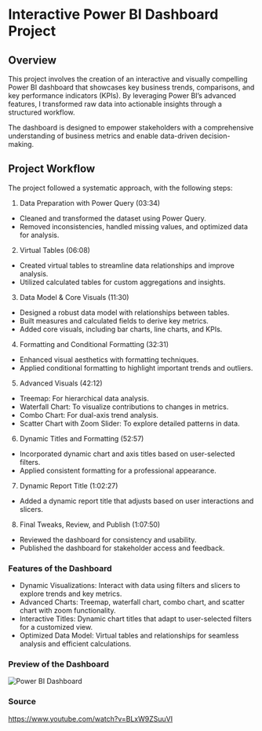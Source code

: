 # Interactive Power BI Dashboard Project

## Overview

This project involves the creation of an interactive and visually compelling Power BI dashboard that showcases key business trends, comparisons, and key performance indicators (KPIs). By leveraging Power BI’s advanced features, I transformed raw data into actionable insights through a structured workflow.

The dashboard is designed to empower stakeholders with a comprehensive understanding of business metrics and enable data-driven decision-making.

## Project Workflow

The project followed a systematic approach, with the following steps:

1. Data Preparation with Power Query (03:34)
- Cleaned and transformed the dataset using Power Query.
- Removed inconsistencies, handled missing values, and optimized data for analysis.

2. Virtual Tables (06:08)
- Created virtual tables to streamline data relationships and improve analysis.
- Utilized calculated tables for custom aggregations and insights.

3. Data Model & Core Visuals (11:30)
- Designed a robust data model with relationships between tables.
- Built measures and calculated fields to derive key metrics.
- Added core visuals, including bar charts, line charts, and KPIs.

4. Formatting and Conditional Formatting (32:31)
- Enhanced visual aesthetics with formatting techniques.
- Applied conditional formatting to highlight important trends and outliers.

5. Advanced Visuals (42:12)
- Treemap: For hierarchical data analysis.
- Waterfall Chart: To visualize contributions to changes in metrics.
- Combo Chart: For dual-axis trend analysis.
- Scatter Chart with Zoom Slider: To explore detailed patterns in data.

6. Dynamic Titles and Formatting (52:57)
- Incorporated dynamic chart and axis titles based on user-selected filters.
- Applied consistent formatting for a professional appearance.

7. Dynamic Report Title (1:02:27)
- Added a dynamic report title that adjusts based on user interactions and slicers.

8. Final Tweaks, Review, and Publish (1:07:50)
- Reviewed the dashboard for consistency and usability.
- Published the dashboard for stakeholder access and feedback.

### Features of the Dashboard

- Dynamic Visualizations: Interact with data using filters and slicers to explore trends and key metrics.
- Advanced Charts: Treemap, waterfall chart, combo chart, and scatter chart with zoom functionality.
- Interactive Titles: Dynamic chart titles that adapt to user-selected filters for a customized view.
- Optimized Data Model: Virtual tables and relationships for seamless analysis and efficient calculations.

### Preview of the Dashboard

![Power BI Dashboard](https://github.com/user-attachments/assets/936a6bfb-2506-48a3-9e77-73fbfecf0ba3)

### Source

https://www.youtube.com/watch?v=BLxW9ZSuuVI
